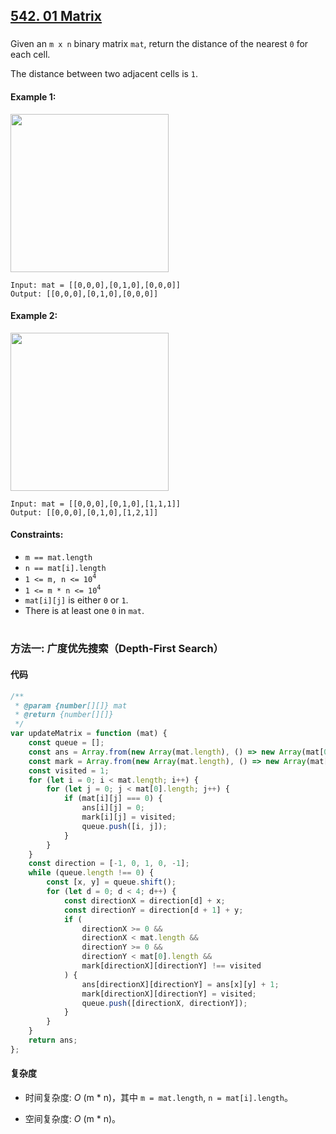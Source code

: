 ## [542. 01 Matrix](https://leetcode.com/problems/01-matrix/)

###

Given an `m x n` binary matrix `mat`, return the distance of the nearest `0` for each cell.

The distance between two adjacent cells is `1`.

#### Example 1:

<img src="https://assets.leetcode.com/uploads/2021/04/24/01-1-grid.jpg" width="253" />

```
Input: mat = [[0,0,0],[0,1,0],[0,0,0]]
Output: [[0,0,0],[0,1,0],[0,0,0]]
```

#### Example 2:

<img src="https://assets.leetcode.com/uploads/2021/04/24/01-2-grid.jpg" width="253" />

```
Input: mat = [[0,0,0],[0,1,0],[1,1,1]]
Output: [[0,0,0],[0,1,0],[1,2,1]]
```

#### Constraints:

-   `m == mat.length`
-   `n == mat[i].length`
-   `1 <= m, n <= 10`<sup>`4`</sup>
-   `1 <= m * n <= 10`<sup>`4`</sup>
-   `mat[i][j]` is either `0` or `1`.
-   There is at least one `0` in `mat`.

#

### 方法一: 广度优先搜索（Depth-First Search）

#### 代码

```javascript
/**
 * @param {number[][]} mat
 * @return {number[][]}
 */
var updateMatrix = function (mat) {
    const queue = [];
    const ans = Array.from(new Array(mat.length), () => new Array(mat[0].length));
    const mark = Array.from(new Array(mat.length), () => new Array(mat[0].length));
    const visited = 1;
    for (let i = 0; i < mat.length; i++) {
        for (let j = 0; j < mat[0].length; j++) {
            if (mat[i][j] === 0) {
                ans[i][j] = 0;
                mark[i][j] = visited;
                queue.push([i, j]);
            }
        }
    }
    const direction = [-1, 0, 1, 0, -1];
    while (queue.length !== 0) {
        const [x, y] = queue.shift();
        for (let d = 0; d < 4; d++) {
            const directionX = direction[d] + x;
            const directionY = direction[d + 1] + y;
            if (
                directionX >= 0 &&
                directionX < mat.length &&
                directionY >= 0 &&
                directionY < mat[0].length &&
                mark[directionX][directionY] !== visited
            ) {
                ans[directionX][directionY] = ans[x][y] + 1;
                mark[directionX][directionY] = visited;
                queue.push([directionX, directionY]);
            }
        }
    }
    return ans;
};
```

#### 复杂度

-   时间复杂度: _O_ (m \* n)，其中 `m = mat.length`, `n = mat[i].length`。

-   空间复杂度: _O_ (m \* n)。
